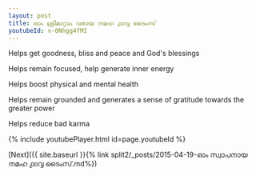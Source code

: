 ```yaml
---
layout: post
title: ഓം ശ്രീമാറ്റാം വരായ നമഹ ൧൦൮ ടൈംസ്
youtubeId: v-0Nhgg4fMI
---
```

 
 
Helps get goodness, bliss and peace and God's blessings
 
Helps remain focused, help generate inner energy 
 
Helps boost physical and mental health 
 
Helps remain grounded and generates a sense of gratitude towards the greater power 
 
Helps reduce bad karma
 
 
 
 


{% include youtubePlayer.html id=page.youtubeId %}
 
[Next]({{ site.baseurl }}{% link  split2/_posts/2015-04-19-ഓം സ്വാപനായ നമഹ ൧൦൮ ടൈംസ്.md%})
 
